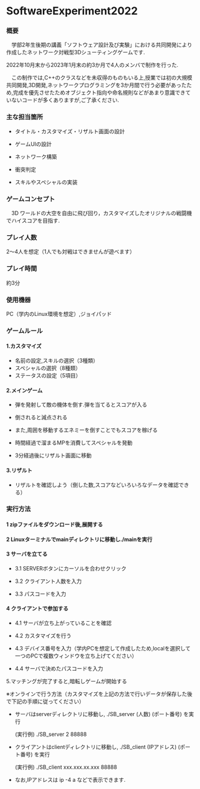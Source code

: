 # SoftwareExperiment2022

### 概要
　学部2年生後期の講義「ソフトウェア設計及び実験」における共同開発により作成したネットワーク対戦型3Dシューティングゲームです.
 
2022年10月末から2023年1月末の約3か月で4人のメンバで制作を行った.

　この制作では,C++のクラスなどを未収得のものもいる上,授業では初の大規模共同開発,3D開発,ネットワークプログラミングを3か月間で行う必要があったため,完成を優先させたためオブジェクト指向や命名規則などがあまり意識できていないコードが多くありますが,ご了承ください.

### 主な担当箇所
- タイトル・カスタマイズ・リザルト画面の設計

- ゲームUIの設計

- ネットワーク構築

- 衝突判定

- スキルやスペシャルの実装

### ゲームコンセプト
　3D ワールドの大空を自由に飛び回り，カスタマイズしたオリジナルの戦闘機でハイスコアを目指す.

### プレイ人数
2～4人を想定（1人でも対戦はできませんが遊べます）

### プレイ時間
約3分

### 使用機器
PC（学内のLinux環境を想定）,ジョイパッド

### ゲームルール
#### 1.カスタマイズ
- 名前の設定,スキルの選択（3種類）
- スペシャルの選択（8種類）
- ステータスの設定（5項目）
#### 2.メインゲーム
- 弾を発射して敵の機体を倒す.弾を当てるとスコアが入る

- 倒されると減点される

- また,周囲を移動するエネミーを倒すことでもスコアを稼げる

- 時間経過で溜まるMPを消費してスペシャルを発動

- 3分経過後にリザルト画面に移動
#### 3.リザルト
- リザルトを確認しよう（倒した数,スコアなどいろいろなデータを確認できる）

### 実行方法
#### 1 zipファイルをダウンロード後,展開する

#### 2 Linuxターミナルでmainディレクトリに移動し./mainを実行

#### 3 サーバを立てる

 - 3.1 SERVERボタンにカーソルを合わせクリック
  
 - 3.2 クライアント人数を入力
  
 - 3.3 パスコードを入力
  
#### 4 クライアントで参加する

 - 4.1 サーバが立ち上がっていることを確認
  
 - 4.2 カスタマイズを行う
  
 - 4.3 デバイス番号を入力（学内PCを想定して作成したため,localを選択して一つのPCで複数ウィンドウを立ち上げてください）
  
 - 4.4 サーバで決めたパスコードを入力
  
5.マッチングが完了すると,暗転しゲームが開始する

※オンラインで行う方法（カスタマイズを上記の方法で行いデータが保存した後で下記の手順に従ってください）

- サーバはserverディレクトリに移動し,  ./SB_server (人数) (ポート番号) を実行

  (実行例) ./SB_server 2 88888
  
- クライアントはclientディレクトリに移動し,  ./SB_client (IPアドレス) (ポート番号) を実行

  (実行例) ./SB_client xxx.xxx.xx.xxx 88888
  
- なお,IPアドレスは ip -4 a などで表示できます.



